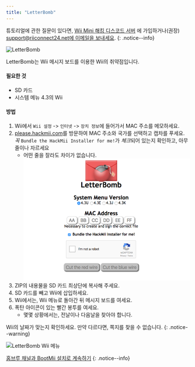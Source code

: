```yaml
---
title: "LetterBomb"
---
```


튜토리얼에 관한 질문이 있다면, [Wii Mini 해킹 디스코드 서버](https://discord.gg/rc24) 에 가입하거나(권장) [support@riiconnect24.net에 이메일을 보내세요](mailto:support@riiconnect24.net).
{: .notice--info}

![LetterBomb](/images/letterbomb.png)

LetterBomb는 Wii 메시지 보드를 이용한 Wii의 취약점입니다.

#### 필요한 것
- SD 카드
- 시스템 메뉴 4.3의 Wii

#### 방법


1. Wii에서 `Wii 설정` -> `인터넷` -> `장치 정보`에 들어가서 MAC 주소를 메모하세요.
1. [please.hackmii.com](https://please.hackmii.com)를 방문하여 MAC 주소와 국가를 선택하고 캡차를 푸세요. *꼭* `Bundle the HackMii Installer for me!`가 *체크*되어 있는지 확인하고, 아무 줄이나 자르세요
   - 어떤 줄을 잘라도 차이가 없습니다. ![HackMii 화면](/images/Wii/LetterBomb-PC.png)
1. ZIP의 내용물을 SD 카드 최상단에 복사해 주세요.
1. SD 카드를 빼고 Wii에 삽입하세요.
1. Wii에서는, Wii 메뉴로 돌아간 뒤 메시지 보드를 여세요.
1. 폭탄 아이콘이 있는 빨간 봉투를 여세요.
   - 몇몇 상황에서는, 전날이나 다음날을 찾아야 합니다.

Wii의 날짜가 맞는지 확인하세요. 만약 다르다면, 쪽지를 찾을 수 없습니다.
{: .notice--warning}


![LetterBomb Wii 메뉴](/images/Wii/LetterBomb-Wii.png)

[홈브루 채널과 BootMii 설치로 계속하기](hbc)
{: .notice--info}
